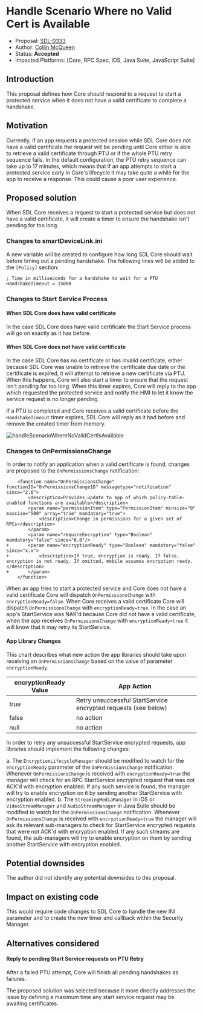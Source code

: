 # Handle Scenario Where no Valid Cert is Available

* Proposal: [SDL-0333](0333-handle-scenario-where-no-valid-cert-is-available.md)
* Author: [Collin McQueen](https://github.com/iCollin)
* Status: **Accepted**
* Impacted Platforms: [Core, RPC Spec, iOS, Java Suite, JavaScript Suite]

## Introduction
This proposal defines how Core should respond to a request to start a protected service when it does not have a valid certificate to complete a handshake.

## Motivation
Currently, if an app requests a protected session while SDL Core does not have a valid certificate the request will be pending until Core either is able to retrieve a valid certificate through PTU or if the whole PTU retry sequence fails. In the default configuration, the PTU retry sequence can take up to 17 minutes, which means that if an app attempts to start a protected service early in Core's lifecycle it may take quite a while for the app to receive a response. This could cause a poor user experience.

## Proposed solution
When SDL Core receives a request to start a protected service but does not have a valid certificate, it will create a timer to ensure the handshake isn't pending for too long.

### Changes to smartDeviceLink.ini
A new variable will be created to configure how long SDL Core should wait before timing out a pending handshake.
The following lines will be added to the `[Policy]` section:
```
; Time in milliseconds for a handshake to wait for a PTU
HandshakeTimeout = 15000
```

### Changes to Start Service Process

#### When SDL Core does have valid certificate
In the case SDL Core does have valid certificate the Start Service process will go on exactly as it has before.

#### When SDL Core does not have valid certificate
In the case SDL Core has no certificate or has invalid certificate, either because SDL Core was unable to retrieve the certificate due date or the certificate is expired, it will attempt to retrieve a new certificate via PTU. When this happens, Core will also start a timer to ensure that the request isn't pending for too long. When this timer expires, Core will reply to the app which requested the protected service and notify the HMI to let it know the service request is no longer pending.

If a PTU is completed and Core receives a valid certificate before the `HandshakeTimeout` timer expires, SDL Core will reply as it had before and remove the created timer from memory.

![handleScenarioWhereNoValidCertIsAvailable](https://user-images.githubusercontent.com/12716076/117061498-4a15c000-acf0-11eb-9907-ebc733d236ba.png)

### Changes to OnPermissionsChange
In order to notify an application when a valid certificate is found, changes are proposed to the `OnPermissionsChange` notification:

```
    <function name="OnPermissionsChange" functionID="OnPermissionsChangeID" messagetype="notification" since="2.0">
        <description>Provides update to app of which policy-table-enabled functions are available</description>
        <param name="permissionItem" type="PermissionItem" minsize="0" maxsize="500" array="true" mandatory="true">
            <description>Change in permissions for a given set of RPCs</description>
        </param>
        <param name="requireEncryption" type="Boolean" mandatory="false" since="6.0"/>
+       <param name="encryptionReady" type="Boolean" mandatory="false" since="x.x">
+           <description>If true, encryption is ready. If false, encryption is not ready. If omitted, mobile assumes encryption ready.</description>
+       </param>
    </function>
```

When an app tries to start a protected service and Core does not have a valid certificate Core will dispatch `OnPermissionsChange` with `encryptionReady=false`. When Core receives a valid certificate Core will dispatch `OnPermissionsChange` with `encryptionReady=true`. In the case an app's StartService was NAK'd because Core did not have a valid certificate, when the app receives `OnPermissionsChange` with `encryptionReady=true` it will know that it may retry its StartService.

#### App Library Changes

This chart describes what new action the app libraries should take upon receiving an `OnPermissionsChange` based on the value of parameter `encryptionReady`.

|encryptionReady Value|App Action|
|--|--|
|true|Retry unsuccessful StartService encrypted requests (see below)|
|false|no action|
|null|no action|

In order to retry any unsuccessful StartService encrypted requests, app libraries should implement the following changes:

a. The `EncryptionLifecycleManager` should be modified to watch for the `encryptionReady` parameter of the `OnPermissionsChange` notification. Whenever `OnPermissionsChange` is received with `encryptionReady=true` the manager will check for an RPC StartService encrypted request that was not ACK'd with encryption enabled. If any such service is found, the manager will try to enable encryption on it by sending another StartService with encryption enabled.
b. The `StreamingMediaManager` in iOS or `VideoStreamManager` and `AudioStreamManager` in Java Suite should be modified to watch for the `OnPermissionsChange` notification. Whenever `OnPermissionsChange` is received with `encryptionReady=true` the manager will ask its relevant sub-managers to check for StartService encrypted requests that were not ACK'd with encryption enabled. If any such streams are found, the sub-managers will try to enable encryption on them by sending another StartService with encryption enabled.

## Potential downsides
The author did not identify any potential downsides to this proposal.

## Impact on existing code
This would require code changes to SDL Core to handle the new INI parameter and to create the new timer and callback within the Security Manager.

## Alternatives considered

#### Reply to pending Start Service requests on PTU Retry

After a failed PTU attempt, Core will finish all pending handshakes as failures.

The proposed solution was selected because it more directly addresses the issue by defining a maximum time any start service request may be awaiting certificates.
